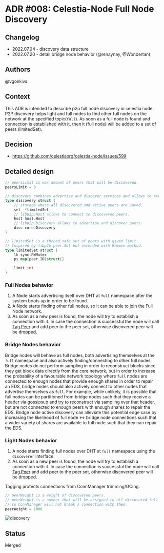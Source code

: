 # ADR #008: Celestia-Node Full Node Discovery

## Changelog

- 2022.07.04 - discovery data structure
- 2022.07.20 - detail bridge node behavior (@renaynay, @Wondertan)

## Authors

@vgonkivs

## Context

This ADR is intended to describe p2p full node discovery in celestia node.
P2P discovery helps light and full nodes to find other full nodes on the network at the specified topic(`full`).
As soon as a full node is found and connection is established with it, then it (full node) will be added to a set of peers (limitedSet).

## Decision

- <https://github.com/celestiaorg/celestia-node/issues/599>

## Detailed design

```go
// peersLimit is max amount of peers that will be discovered.
peersLimit = 3

// discovery combines advertise and discover services and allows to store discovered nodes.
type discovery struct {
    // storage where all discovered and active peers are saved.
    set  *limitedSet
    // libp2p.Host allows to connect to discovered peers.
    host host.Host
    // libp2p.Discovery allows to advertise and discover peers.
    disc core.Discovery
}

// limitedSet is a thread safe set of peers with given limit.
// Inspired by libp2p peer.Set but extended with Remove method.
type limitedSet struct {
    lk sync.RWMutex
    ps map[peer.ID]struct{}

    limit int
}
```

### Full Nodes behavior

1. A Node starts advertising itself over DHT at `full` namespace after the system boots up in order to be found.
2. A Node starts finding other full nodes, so it can be able to join the Full Node network.
3. As soon as a new peer is found, the node will try to establish a connection with it. In case the connection is successful
the node will call [Tag Peer](https://github.com/libp2p/go-libp2p-core/blob/525a0b13017263bde889a3295fa2e4212d7af8c5/connmgr/manager.go#L35) and add peer to the peer set, otherwise discovered peer will be dropped.

### Bridge Nodes behavior

Bridge nodes will behave as full nodes, both advertising themselves at the `full` namespace and also actively finding/connecting to other full nodes.
Bridge nodes do not perform sampling in order to reconstruct blocks since they get block data directly from the core network, but in order to increase the probability of a favourable network topology where `full` nodes are connected to enough nodes that provide enough shares in order to repair an EDS, bridge nodes should also actively connect to other nodes that advertise themselves as `full`.
For example, while unlikely, it is possible that full nodes can be partitioned from bridge nodes such that they receive a header via gossipsub and try to reconstruct via sampling over that header, but are not connected to enough peers with enough shares to repair the EDS.
Bridge node active discovery can alleviate this potential edge case by increasing the likelihood of full node <-> bridge node connections such that a wider variety of shares are available to full node such that they can repair the EDS.

### Light Nodes behavior

1. A node starts finding full nodes over DHT at `full` namespace using the `discoverer` interface.
2. As soon as a new peer is found, the node will try to establish a connection with it. In case the connection is successful
   the node will call [Tag Peer](https://github.com/libp2p/go-libp2p-core/blob/525a0b13017263bde889a3295fa2e4212d7af8c5/connmgr/manager.go#L35) and add peer to the peer set, otherwise discovered peer will be dropped.

Tagging protects connections from ConnManager trimming/GCing.

```go
// peerWeight is a weight of discovered peers.
// peerWeight is a number that will be assigned to all discovered full nodes,
// so ConnManager will not break a connection with them.
peerWeight = 1000
```

![discovery](https://user-images.githubusercontent.com/40579846/177183260-92d1c390-928b-4c06-9516-24afea94d1f1.png)

## Status

Merged
